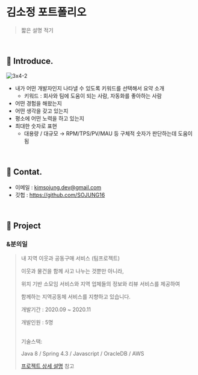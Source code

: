 # 김소정 포트폴리오
> 짧은 설명 적기

</br>
  
## :pushpin: Introduce.
![3x4-2](https://user-images.githubusercontent.com/66711644/111581100-01677d80-87fc-11eb-9b26-ad783687622d.jpg)
- 내가 어떤 개발자인지 나타낼 수 있도록 키워드를 선택해서 요약 소개
  - 키워드 : 회사와 팀에 도움이 되는 사람, 자동화를 좋아하는 사람
- 어떤 경험을 해왔는지
- 어떤 생각을 갖고 있는지
- 평소에 어떤 노력을 하고 있는지
- 최대한 숫자로 표현
  - 대용량 / 대규모 → RPM/TPS/PV/MAU 등 구체적 숫자가 판단하는데 도움이 됨

</br>

## :pushpin: Contat.

- 이메일 : kimsojung.dev@gmail.com
- 깃헙 :  https://github.com/SOJUNG16

</br>


## :pushpin: Project

### &분의일 

> 내 지역 이웃과 공동구매 서비스 (팀프로젝트)
>  
> 이웃과 물건을 함께 사고 나누는 것뿐만 아니라, 
> 
> 위치 기반 소모임 서비스와 지역 업체들의 정보와 리뷰 서비스를 제공하여
>  
> 함께하는 지역공동체 서비스를 지향하고 있습니다.
> 
> 개발기간  : 2020.09 ~ 2020.11
> 
> 개발인원  : 5명
>
></br>
> 기술스택:
>
> Java 8 / Spring 4.3 / Javascript / OracleDB / AWS 
>
> [ 프로젝트 상세 설명](https://github.com/SOJUNG16/andOne) 참고

